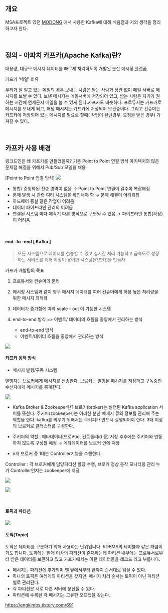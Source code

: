 
## 개요 
MSA프로젝트 였던 [MODONG](https://github.com/winckey/Modong) 에서 사용한 Kafka에 대해 배움점과 저의 생각을 정리하고자 한다.

<br>

## 정의 - 아파치 카프카(Apache Kafka)란?

대용량, 대규모 메시지 데이터를 빠르게 처리하도록 개발된 분산 메시징 플랫폼

카프카 '메일' 비유

>
우리가 잘 알고 있는 메일의 경우 보내는 사람은 받는 사람과 상관 없이 메일 서버로 메시지를 보낼 수 있다.
보낸 메시지는 메일서버에 저장되어 있고, 받는 사람은 자기가 원하는 시간에 언제든지 메일을 볼 수 있게 된다.카프카도 비슷하다.
프로듀서는 카프카로 메시지를 보내게 되고, 해당 메시지는 카프카에 저장되어 보관중이다.
그리고 컨슈머는 카프카에 저장되어 있는 메시지를 필요로 할때( 작업이 끝난경우, 요청을 받은 경우) 가져갈 수 있다.

<br>


## 카프카 사용 배경

링크드인은 왜 카프카를 만들었을까?
기존 Point to Point 연결 방식 아키텍처의 많은 문제점 해결을 위해서 Pub/Sub 모델을 채용


[Point to Point 연결 방식]
![](https://velog.velcdn.com/images/winckey0/post/91768d52-00ac-419f-a1a2-3869ecd2d404/image.png) 




- 통합/ 중앙화된 전송 영역이 없음 → Point to Point 연결이 갈수록 복잡해짐
- 문제 발생 시 관련 여러 시스템을 확인해야 함 → 문제 해결이 어려워짐
- 하드웨어 증설 같은 작업이 어려움
- 데이터 파이프라인 관리의 어려움
- 연결된 시스템 마다 제각기 다른 방식으로 구현될 수 있음 → 파이프라인 통합(확장)이 어려움

<br>

#### end- to -end [ Kafka ]

>모든 시스템으로 데이터를 전송할 수 있고
실시간 처리 가능하고
급속도로 성장하는 서비스를 위해 확장이 용이한
시스템(카프카)을 만들자

카프카 개발팀의 목표
1. 프로듀서와 컨슈머의 분리
2. 메시징 시스템과 같이 영구 메시지 데이터를 여러 컨슈머에게 허용
높은 처리량을 위한 메시지 최적화
3. 데이터가 증가함에 따라 scale - out 이 가능한 시스템
4. end-to-end 방식 => 이벤트/ 데이터의 흐름을 중앙에서 관리하는 방식
	
    - end-to-end 방식
	- 이벤트/데이터 흐름을 중앙에서 관리하는 방식

![](https://velog.velcdn.com/images/winckey0/post/3039979e-7794-44d2-8a78-81c89523557f/image.png)

#### 카프카 동작 방식
- 메시지 발행/구독 시스템

발행자는 브로커에게 메시지를 전송한다.
브로커는 발행된 메시지를 저장하고 구독중인 수신자에게 메시지를 중계한다.

![](https://velog.velcdn.com/images/winckey0/post/df19e2fd-d31d-4acc-beea-acc4d3edf5df/image.png)

- Kafka Broker & Zookeeper란?
브로커(broker)는 실행된 Kafka application 서버를 뜻한다.
주키퍼(zookeeper)는 이러한 분산 메세지 큐의 정보를 관리해 주는 역할을 한다.
kafka를 띄우기 위해서는 주키퍼가 반드시 실행되어야 한다.
3대 이상의 브로커로 클러스터를 구성한다.

- 주키퍼의 역할 : 메타데이터(브로커id, 컨트롤러id 등) 저장
추후에는 주키퍼와 연동하지 않도록 구성할 예정 → 메타데이터를 브로커 안에 저장
- n개 브로커 중 1대는 Controller기능을 수행한다.

Controller : 각 브로커에게 담당파티션 할당 수행, 브로커 정상 동작 모니터링 관리
누가 Controller인지는 zookeeper에 저장

![](https://velog.velcdn.com/images/winckey0/post/54f48de6-d19b-4458-804e-eedc8482ca04/image.png)

![](https://velog.velcdn.com/images/winckey0/post/9cc350e7-9ca3-43cd-9cd4-887703d0e983/image.png)


<br>



#### 토픽과 파티션

![](https://velog.velcdn.com/images/winckey0/post/f4315015-42be-4174-ae93-6c3c4eff8d9d/image.png)

#### 토픽(Topic)
토픽은 데이터를 구분하기 위해 사용하는 단위입니다. RDBMS의 테이블과 같은 개념이기도 합니다.
토픽에는 한개 이상의 파티션이 존재하는데 파티션 내부에는 프로듀서로부터 받은 데이터를
보관하고 있고 카프카에서는 이런 데이터들을 레코드 라고 부릅니다.

- 메시지는 파티션에 추가되며 맨 앞에서부터 끝까지 순서대로 읽을 수 있다.
- 하나의 토픽은 여러개의 파티션을 갖지만, 메시지 처리 순서는 토픽이 아닌 파티션별로 관리된다.
- 각 파티션은 서로 다른 서버에 분산될 수 있다.
- 파티션에 수록된 각 메시지는 고유한 오프셋을 갖는다.

https://engkimbs.tistory.com/691